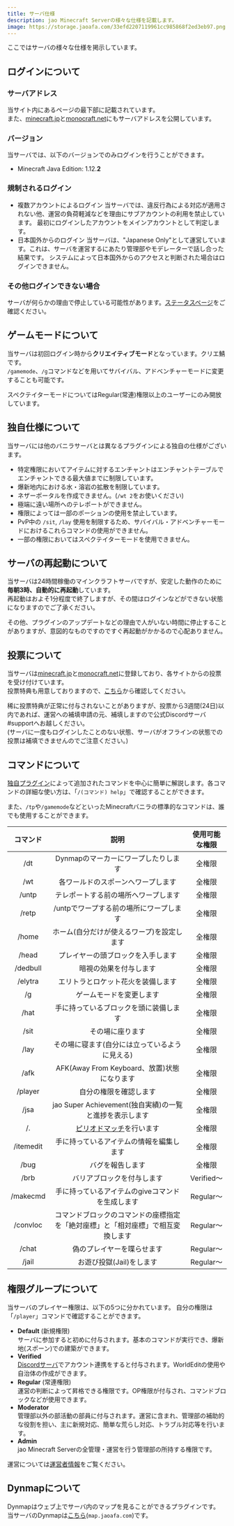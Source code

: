 ```yaml
---
title: サーバ仕様
description: jao Minecraft Serverの様々な仕様を記載します。
image: https://storage.jaoafa.com/33efd2207119961cc985868f2ed3eb97.png
---
```


ここではサーバの様々な仕様を掲示しています。

## ログインについて

### サーバアドレス

当サイト内にあるページの最下部に記載されています。  
また、[minecraft.jp](https://minecraft.jp/servers/play.jaoafa.com)と[monocraft.net](https://monocraft.net/servers/4ovU0v9PkdyJbNJVngf7)にもサーバアドレスを公開しています。

### バージョン

当サーバでは、以下のバージョンでのみログインを行うことができます。

- Minecraft Java Edition: 1.12.**2**

### 規制されるログイン

- 複数アカウントによるログイン
  当サーバでは、違反行為による対応が適用されない他、運営の負荷軽減などを理由にサブアカウントの利用を禁止しています。
  最初にログインしたアカウントをメインアカウントとして判定します。
- 日本国外からのログイン
  当サーバは、"Japanese Only"として運営しています。これは、サーバを運営するにあたり管理部やモデレーターで話し合った結果です。
  システムによって日本国外からのアクセスと判断された場合はログインできません。

### その他ログインできない場合

サーバが何らかの理由で停止している可能性があります。[ステータスページ](/status)をご確認ください。

## ゲームモードについて

当サーバは初回ログイン時から**クリエイティブモード**となっています。クリエ鯖です。  
`/gamemode`、`/g`コマンドなどを用いてサバイバル、アドベンチャーモードに変更することも可能です。

スペクテイターモードについてはRegular(常連)権限以上のユーザーにのみ開放しています。

## 独自仕様について

当サーバには他のバニラサーバとは異なるプラグインによる独自の仕様がございます。

- 特定権限においてアイテムに対するエンチャントはエンチャントテーブルでエンチャントできる最大値までに制限しています。
- 爆新地内における水・溶岩の拡散を制限しています。
- ネザーポータルを作成できません。(`/wt 2`をお使いください)
- 極端に遠い場所へのテレポートができません。
- 権限によっては一部のポーションの使用を禁止しています。
- PvP中の `/sit`, `/lay` 使用を制限するため、サバイバル・アドベンチャーモードにおけるこれらコマンドの使用ができません。
- 一部の権限においてはスペクテイターモードを使用できません。

## サーバの再起動について

当サーバは24時間稼働のマインクラフトサーバですが、安定した動作のために**毎朝3時、自動的に再起動**しています。  
再起動はおよそ1分程度で終了しますが、その間はログインなどができない状態になりますのでご了承ください。

その他、プラグインのアップデートなどの理由で人がいない時間に停止することがありますが、意図的なものですのですぐ再起動がかかるので心配ありません。

## 投票について

当サーバは[minecraft.jp](https://minecraft.jp/servers/play.jaoafa.com)と[monocraft.net](https://monocraft.net/servers/4ovU0v9PkdyJbNJVngf7)に登録しており、各サイトからの投票を受け付けています。  
投票特典も用意しておりますので、[こちら](/blog/vote)から確認してください。

稀に投票特典が正常に付与されないことがありますが、投票から3週間(24日)以内であれば、運営への補填申請の元、補填しますので公式Discordサーバ#supportへお越しください。  
(サーバに一度もログインしたことのない状態、サーバがオフラインの状態での投票は補填できませんのでご注意ください。)

## コマンドについて

[独自プラグイン](https://github.com/jaoafa/MyMaid4)によって追加されたコマンドを中心に簡単に解説します。各コマンドの詳細な使い方は、「`/(コマンド) help`」で確認することができます。

また、`/tp`や`/gamemode`などといったMinecraftバニラの標準的なコマンドは、誰でも使用することができます。

|コマンド|説明|使用可能な権限|
|:-:|:-:|:-:|
|/dt|Dynmapのマーカーにワープしたりします|全権限|
|/wt|各ワールドのスポーンへワープします|全権限|
|/untp|テレポートする前の場所へワープします|全権限|
|/retp|/untpでワープする前の場所にワープします|全権限|
|/home|ホーム(自分だけが使えるワープ)を設定します|全権限|
|/head|プレイヤーの頭ブロックを入手します|全権限|
|/dedbull|暗視の効果を付与します|全権限|
|/elytra|エリトラとロケット花火を装備します|全権限|
|/g|ゲームモードを変更します|全権限|
|/hat|手に持っているブロックを頭に装備します|全権限|
|/sit|その場に座ります|全権限|
|/lay|その場に寝ます(自分には立っているように見える)|全権限|
|/afk|AFK(Away From Keyboard、放置)状態になります|全権限|
|/player|自分の権限を確認します|全権限|
|/jsa|jao Super Achievement(独自実績)の一覧と進捗を表示します|全権限|
|/.|[ピリオドマッチ](https://wiki.jaoafa.com/ピリオドマッチ)を行います|全権限|
|/itemedit|手に持っているアイテムの情報を編集します|全権限|
|/bug|バグを報告します|全権限|
|/brb|バリアブロックを付与します|Verified～|
|/makecmd|手に持っているアイテムのgiveコマンドを生成します|Regular～|
|/convloc|コマンドブロックのコマンドの座標指定を「絶対座標」と「相対座標」で相互変換します|Regular～|
|/chat|偽のプレイヤーを喋らせます|Regular～|
|/jail|お遊び投獄(Jail)をします|Regular～|

## 権限グループについて

当サーバのプレイヤー権限は、以下の5つに分かれています。
自分の権限は「`/player`」コマンドで確認することができます。

- **Default** (新規権限)  
  サーバに参加すると初めに付与されます。基本のコマンドが実行でき、爆新地(スポーン)での建築ができます。
- **Verified**  
  [Discordサーバ](/blog/join_discord)でアカウント連携をすると付与されます。WorldEditの使用や自治体の作成ができます。
- **Regular** (常連権限)  
  運営の判断によって昇格できる権限です。OP権限が付与され、コマンドブロックなどが使用できます。
- **Moderator**  
  管理部以外の部活動の部員に付与されます。運営に含まれ、管理部の補助的な役割を担い、主に新規対応、簡単な荒らし対応、トラブル対応等を行います。
- **Admin**  
  jao Minecraft Serverの全管理・運営を行う管理部の所持する権限です。

運営については[運営者情報](/server/profiles)をご覧ください。

## Dynmapについて

Dynmapはウェブ上でサーバ内のマップを見ることができるプラグインです。  
当サーバのDynmapは[こちら](https://map.jaoafa.com/)(`map.jaoafa.com`)です。
